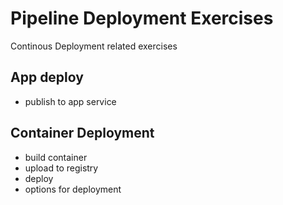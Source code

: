 # Pipeline Deployment Exercises

<tbd>

Continous Deployment related exercises

## App deploy
- publish to app service

## Container Deployment
- build container
- upload to registry
- deploy
- options for deployment

